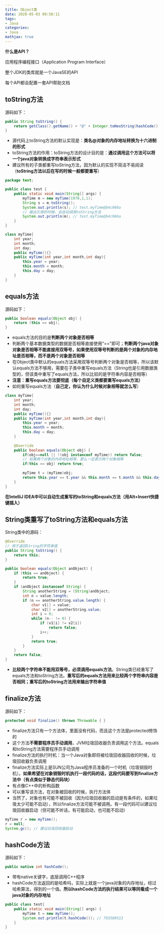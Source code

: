 ```yaml
---
title: Object类
date: 2020-05-03 09:58:11
tags:
- Java
categories:
- Java
mathjax: true
---
```


**什么是API？**

应用程序编程接口（Application Program Interface）

整个JDK的类库就是一个JavaSE的API

每个API都会配置一套API帮助文档



## toString方法

源码如下：

```java
public String toString() {
    return getClass().getName() + "@" + Integer.toHexString(hashCode());
}
```

- 源代码上toString方法的默认实现是：**类名@对象的内存地址转换为十六进制的形式**
- toString方法的作用：toString方法的设计目的是：**通过调用这个方法可以将一个java对象转换成字符串表示形式**
- 建议所有的子类都重写toString方法，因为默认的实现不简洁不易阅读（**toString方法以后在写的时候一般都要重写**）

```java
package test;

public class test {
    public static void main(String[] args) {
        myTime m = new myTime(1970,1,1);
        String s = m.toString();
        System.out.println(s); // test.myTime@b4c966a
        // 输出引用的时候，会自动调用toString方法
        System.out.println(m); // test.myTime@b4c966a
    }
}

class myTime{
    int year;
    int month;
    int day;
    public myTime(){}
    public myTime(int year,int month,int day){
        this.year = year;
        this.month = month;
        this.day = day;
    }
}
```



## equals方法

源码如下：

```java
public boolean equals(Object obj) {
    return (this == obj);
}
```

- equals方法的目的是**判断两个对象是否相等**
- 判断两个基本数据类型的数据是否相等直接使用“==”即可；**判断两个java对象对象是否相等不能直接用双等号，如果使用双等号判断的是两个对象的内存地址是否相等，而不是两个对象是否相等**
- 在Object类中默认的equals方法采用双等号判断两个对象是否相等，所以该默认equals方法不够用，需要在子类中重写equals方法（String也是引用数据类型的，但该类中重写了equals方法，所以比较的是字符串内容是否相等）
- **注意：重写equals方法要彻底（每个自定义类都要重写equals方法）**
- 如何重写equals方法（**自己定，你认为什么时候对象相等就怎么写**）

```java
class myTime{
    int year;
    int month;
    int day;
    public myTime(){}
    public myTime(int year,int month,int day){
        this.year = year;
        this.month = month;
        this.day = day;
    }
    
    @Override
    public boolean equals(Object obj) {
        if(obj==null || !(obj instanceof myTime)) return false;
        // 如果两个对象的内存地址相等，那么一定表示两个对象相等
        if(this == obj) return true;
        
        myTime t = (myTime)obj;
        return this.year == t.year && this.month == t.month && this.day == t.day
    }
}
```

**在IntelliJ IDEA中可以自动生成重写的toString和equals方法（用Alt+Insert快捷键插入）**



## String类重写了toString方法和equals方法

String类中的源码：

```java
@Override
// 用于返回String的字符串值
public String toString() {
    return this;
}

public boolean equals(Object anObject) {
    if (this == anObject) {
        return true;
    }
    if (anObject instanceof String) {
        String anotherString = (String)anObject;
        int n = value.length;
        if (n == anotherString.value.length) {
            char v1[] = value;
            char v2[] = anotherString.value;
            int i = 0;
            while (n-- != 0) {
                if (v1[i] != v2[i])
                    return false;
                i++;
            }
            return true;
        }
    }
    return false;
}
```

- **比较两个字符串不能用双等号，必须调用equals方法**。String类已经重写了equals方法和toString方法。**重写后的equals方法用来比较两个字符串内容是否相同；重写后的toString方法用来输出字符串值**



## finalize方法

源码如下：

```java
protected void finalize() throws Throwable { }
```

- finalize方法只有一个方法体，里面没有代码，而且这个方法是protected修饰的
- 这个方法**不需要程序员手动调用**，JVM垃圾回收器负责调用这个方法。equals和toString方法需要程序员手动调用
- finalize方法的执行时机：当一个Java对象即将被垃圾回收器回收的时候，垃圾回收器负责调用
- finalize方法实际上是SUN公司为Java程序员准备的一个时机（垃圾销毁时机）。**如果希望在对象销毁时机执行一段代码的话，这段代码要写到finalize方法中（有点类似于静态代码块）**
- 有点像C++中的析构函数
- 可以重写该方法，在对象被回收的时候，执行方法体
- 当然了，对象也有可能不被回收（因为垃圾回收器的启动是有条件的，如果垃圾太少可能不启动），所以finalize方法可能不被调用。有一段代码可以建议垃圾回收器启动（但可能不听话，有可能启动，也可能不启动）

```java
myTime r = new myTime();
r = null;
System,gc(); // 建议垃圾回收器启动
```



## hashCode方法

源码如下：

```java
public native int hashCode();
```

- 带有native关键字，底层调用C++程序
- hashCode方法返回的是哈希吗，实际上就是一个java对象的内存地址，经过哈希算法，得到的一个值。**所以hashCode方法的执行结果可以等同看成一个java对象的内存地址**

```java
public class test{
    public static void main(String[] args) {
        myTime t = new myTime();
        System.out.println(t.hashCode()); // 793589513
    }
}
```


